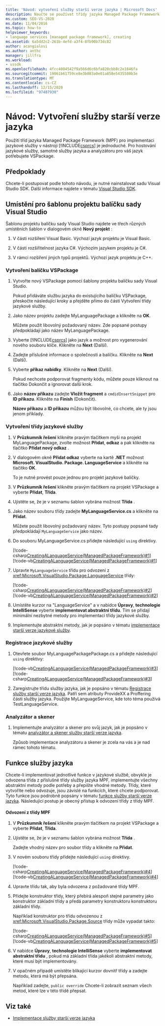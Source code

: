 ```yaml
---
title: 'Návod: vytvoření služby starší verze jazyka | Microsoft Docs'
description: Naučte se používat třídy jazyka Managed Package Framework k implementaci jazykové služby v jazyce Visual C#.
ms.custom: SEO-VS-2020
ms.date: 11/04/2016
ms.topic: how-to
helpviewer_keywords:
- language services [managed package framework], creating
ms.assetid: 6a5dd2c2-261b-4efd-a3f4-8fb90b73dc82
author: acangialosi
ms.author: anthc
manager: jillfra
ms.workload:
- vssdk
ms.openlocfilehash: 4fcc4004542f9a566d6c6bfa820cbb8c2e1846fa
ms.sourcegitcommit: 19061b61759ce8e3b083a0e01a858e5435580b3e
ms.translationtype: MT
ms.contentlocale: cs-CZ
ms.lasthandoff: 12/15/2020
ms.locfileid: "97487930"
---
```

# <a name="walkthrough-creating-a-legacy-language-service"></a>Návod: Vytvoření služby starší verze jazyka
Použití tříd jazyka Managed Package Framework (MPF) pro implementaci jazykové služby v nástroji [!INCLUDE[csprcs](../../data-tools/includes/csprcs_md.md)] je jednoduché. Pro hostování jazykové služby, samotné služby jazyka a analyzátoru pro váš jazyk potřebujete VSPackage.

## <a name="prerequisites"></a>Předpoklady
 Chcete-li postupovat podle tohoto návodu, je nutné nainstalovat sadu Visual Studio SDK. Další informace najdete v tématu [Visual Studio SDK](../../extensibility/visual-studio-sdk.md).

## <a name="locations-for-the-visual-studio-package-project-template"></a>Umístění pro šablonu projektu balíčku sady Visual Studio
 Šablonu projektu balíčku sady Visual Studio najdete ve třech různých umístěních šablon v dialogovém okně **Nový projekt** :

1. V části rozšíření Visual Basic. Výchozí jazyk projektu je Visual Basic.

2. V části rozšiřitelnost jazyka C#. Výchozím jazykem projektu je C#.

3. V rámci rozšíření jiných typů projektů. Výchozí jazyk projektu je C++.

### <a name="create-a-vspackage"></a>Vytvoření balíčku VSPackage

1. Vytvořte nový VSPackage pomocí šablony projektu balíčku sady Visual Studio.

    Pokud přidáváte službu jazyka do existujícího balíčku VSPackage, přeskočte následující kroky a přejděte přímo do části Vytvoření třídy jazykové služby.

2. Jako název projektu zadejte MyLanguagePackage a klikněte na **OK**.

    Můžete použít libovolný požadovaný název. Zde popsané postupy předpokládají jako název MyLanguagePackage.

3. Vyberte [!INCLUDE[csprcs](../../data-tools/includes/csprcs_md.md)] jako jazyk a možnost pro vygenerování nového souboru klíče. Klikněte na **Next** (Další).

4. Zadejte příslušné informace o společnosti a balíčku. Klikněte na **Next** (Další).

5. Vyberte **příkaz nabídky**. Klikněte na **Next** (Další).

    Pokud nechcete podporovat fragmenty kódu, můžete pouze kliknout na tlačítko Dokončit a ignorovat další krok.

6. Jako **název příkazu** zadejte **Vložit fragment** a `cmdidInsertSnippet` pro **ID příkazu**. Klikněte na **Finish** (Dokončit).

    **Název příkazu** a **ID příkazu** můžou být libovolné, co chcete, ale ty jsou jenom příklady.

### <a name="create-the-language-service-class"></a>Vytvoření třídy jazykové služby

1. V **Průzkumník řešení** klikněte pravým tlačítkem myši na projekt MyLanguagePackage, zvolte možnost **Přidat**, **odkaz** a pak klikněte na tlačítko **Přidat nový odkaz** .

2. V dialogovém okně **Přidat odkaz** vyberte na kartě **.NET** možnost **Microsoft. VisualStudio. Package. LanguageService** a klikněte na tlačítko **OK**.

     To je nutné provést pouze jednou pro projekt jazykové balíčky.

3. V **Průzkumník řešení** klikněte pravým tlačítkem na projekt VSPackage a vyberte **Přidat**, **Třída**.

4. Ujistěte se, že je v seznamu šablon vybrána možnost **Třída** .

5. Jako název souboru třídy zadejte **MyLanguageService.cs** a klikněte na **Přidat**.

     Můžete použít libovolný požadovaný název. Tyto postupy popsané tady předpokládají `MyLanguageService` jako název.

6. Do souboru MyLanguageService.cs přidejte následující `using` direktivy.

     [!code-csharp[CreatingALanguageService(ManagedPackageFramework)#1](../../extensibility/internals/codesnippet/CSharp/walkthrough-creating-a-legacy-language-service_1.cs)]
     [!code-vb[CreatingALanguageService(ManagedPackageFramework)#1](../../extensibility/internals/codesnippet/VisualBasic/walkthrough-creating-a-legacy-language-service_1.vb)]

7. Upravte `MyLanguageService` třídu pro odvození z <xref:Microsoft.VisualStudio.Package.LanguageService> třídy:

     [!code-csharp[CreatingALanguageService(ManagedPackageFramework)#2](../../extensibility/internals/codesnippet/CSharp/walkthrough-creating-a-legacy-language-service_2.cs)]
     [!code-vb[CreatingALanguageService(ManagedPackageFramework)#2](../../extensibility/internals/codesnippet/VisualBasic/walkthrough-creating-a-legacy-language-service_2.vb)]

8. Umístěte kurzor na "LanguageService" a v nabídce **Úpravy**, **technologie IntelliSense** vyberte **implementovat abstraktní třídu**. Tím se přidají minimální nezbytné metody pro implementaci třídy jazykové služby.

9. Implementujte abstraktní metody, jak je popsáno v tématu [implementace starší verze jazykové služby](../../extensibility/internals/implementing-a-legacy-language-service2.md).

### <a name="register-the-language-service"></a>Registrace jazykové služby

1. Otevřete soubor MyLanguagePackagePackage.cs a přidejte následující `using` direktivy:

     [!code-vb[CreatingALanguageService(ManagedPackageFramework)#3](../../extensibility/internals/codesnippet/VisualBasic/walkthrough-creating-a-legacy-language-service_3.vb)]
     [!code-csharp[CreatingALanguageService(ManagedPackageFramework)#3](../../extensibility/internals/codesnippet/CSharp/walkthrough-creating-a-legacy-language-service_3.cs)]

2. Zaregistrujte třídu služby jazyka, jak je popsáno v tématu [Registrace služby starší verze jazyka](../../extensibility/internals/registering-a-legacy-language-service1.md). Patří sem atributy ProvideXX a Proffering části služby jazyka. Použijte MyLanguageService, kde toto téma používá TestLanguageService.

### <a name="the-parser-and-scanner"></a>Analyzátor a skener

1. Implementujte analyzátor a skener pro svůj jazyk, jak je popsáno v tématu [analyzátor a skener služby starší verze jazyka](../../extensibility/internals/legacy-language-service-parser-and-scanner.md).

     Způsob implementace analyzátoru a skener je zcela na vás a je nad rámec tohoto tématu.

## <a name="language-service-features"></a>Funkce služby jazyka
 Chcete-li implementovat jednotlivé funkce v jazykové službě, obvykle je odvozena třída z příslušné třídy služby jazyka MPF, implementujte všechny abstraktní metody podle potřeby a přepište vhodné metody. Třídy, které vytvoříte nebo odvozuje, jsou závislé na funkcích, které chcete podporovat. Tyto funkce jsou podrobně popsány v tématu [funkce služby starší verze jazyka](../../extensibility/internals/legacy-language-service-features1.md). Následující postup je obecný přístup k odvození třídy z třídy MPF.

#### <a name="deriving-from-an-mpf-class"></a>Odvození z třídy MPF

1. V **Průzkumník řešení** klikněte pravým tlačítkem na projekt VSPackage a vyberte **Přidat**, **Třída**.

2. Ujistěte se, že je v seznamu šablon vybrána možnost **Třída** .

     Zadejte vhodný název pro soubor třídy a klikněte na **Přidat**.

3. V novém souboru třídy přidejte následující `using` direktivy.

     [!code-csharp[CreatingALanguageService(ManagedPackageFramework)#4](../../extensibility/internals/codesnippet/CSharp/walkthrough-creating-a-legacy-language-service_4.cs)]
     [!code-vb[CreatingALanguageService(ManagedPackageFramework)#4](../../extensibility/internals/codesnippet/VisualBasic/walkthrough-creating-a-legacy-language-service_4.vb)]

4. Upravte třídu tak, aby byla odvozena z požadované třídy MPF.

5. Přidejte konstruktor třídy, který přebírá alespoň stejné parametry jako konstruktor základní třídy a předá parametry konstruktoru konstruktoru základní třídy.

     Například konstruktor pro třídu odvozenou z <xref:Microsoft.VisualStudio.Package.Source> třídy může vypadat takto:

     [!code-csharp[CreatingALanguageService(ManagedPackageFramework)#5](../../extensibility/internals/codesnippet/CSharp/walkthrough-creating-a-legacy-language-service_5.cs)]
     [!code-vb[CreatingALanguageService(ManagedPackageFramework)#5](../../extensibility/internals/codesnippet/VisualBasic/walkthrough-creating-a-legacy-language-service_5.vb)]

6. V nabídce **Úpravy**, **technologie IntelliSense** vyberte **implementovat abstraktní třídu** , pokud má základní třída jakékoli abstraktní metody, které musí být implementovány.

7. V opačném případě umístěte blikající kurzor dovnitř třídy a zadejte metodu, která má být přepsána.

     Například zadejte, `public override` Chcete-li zobrazit seznam všech metod, které lze v této třídě přepsat.

## <a name="see-also"></a>Viz také
- [Implementace služby starší verze jazyka](../../extensibility/internals/implementing-a-legacy-language-service1.md)

